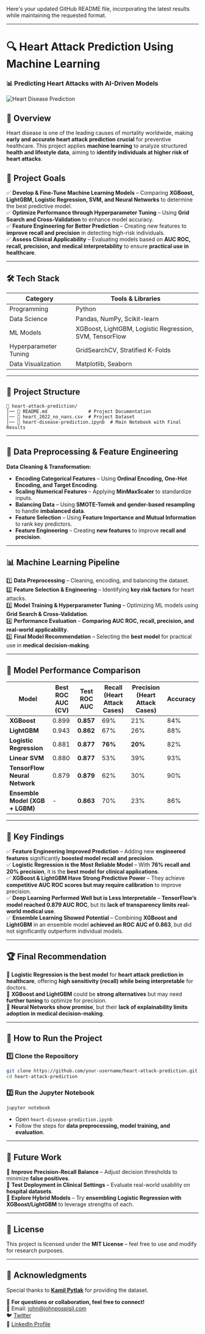 Here's your updated GitHub README file, incorporating the latest results while maintaining the requested format.

---

# **🔍 Heart Attack Prediction Using Machine Learning**
### **📊 Predicting Heart Attacks with AI-Driven Models**
![Heart Disease Prediction](https://github.com/user-attachments/assets/ea92c7db-f7ed-4e40-a0c8-cd92fb56cab1)

## **📌 Overview**
Heart disease is one of the leading causes of mortality worldwide, making **early and accurate heart attack prediction crucial** for preventive healthcare. This project applies **machine learning** to analyze structured **health and lifestyle data**, aiming to **identify individuals at higher risk of heart attacks**.

## **🎯 Project Goals**
✅ **Develop & Fine-Tune Machine Learning Models** – Comparing **XGBoost, LightGBM, Logistic Regression, SVM, and Neural Networks** to determine the best predictive model.  
✅ **Optimize Performance through Hyperparameter Tuning** – Using **Grid Search and Cross-Validation** to enhance model accuracy.  
✅ **Feature Engineering for Better Prediction** – Creating new features to **improve recall and precision** in detecting high-risk individuals.  
✅ **Assess Clinical Applicability** – Evaluating models based on **AUC ROC, recall, precision, and medical interpretability** to ensure **practical use in healthcare**.

---

## **🛠️ Tech Stack**
| **Category**  | **Tools & Libraries** |
|--------------|----------------------|
| Programming  | Python |
| Data Science | Pandas, NumPy, Scikit-learn |
| ML Models    | XGBoost, LightGBM, Logistic Regression, SVM, TensorFlow |
| Hyperparameter Tuning | GridSearchCV, Stratified K-Folds |
| Data Visualization | Matplotlib, Seaborn |

---

## **📂 Project Structure**
```plaintext
📁 heart-attack-prediction/
│── 📄 README.md               # Project Documentation
│── 📄 heart_2022_no_nans.csv  # Project Dataset
│── 📄 heart-disease-prediction.ipynb  # Main Notebook with Final Results
```

---

## **🔬 Data Preprocessing & Feature Engineering**
**Data Cleaning & Transformation:**
- **Encoding Categorical Features** – Using **Ordinal Encoding, One-Hot Encoding, and Target Encoding**.
- **Scaling Numerical Features** – Applying **MinMaxScaler** to standardize inputs.
- **Balancing Data** – Using **SMOTE-Tomek and gender-based resampling** to handle **imbalanced data**.
- **Feature Selection** – Using **Feature Importance and Mutual Information** to rank key predictors.
- **Feature Engineering** – Creating **new features** to improve **recall and precision**.

---

## **📊 Machine Learning Pipeline**
1️⃣ **Data Preprocessing** – Cleaning, encoding, and balancing the dataset.  
2️⃣ **Feature Selection & Engineering** – Identifying **key risk factors** for heart attacks.  
3️⃣ **Model Training & Hyperparameter Tuning** – Optimizing ML models using **Grid Search & Cross-Validation**.  
4️⃣ **Performance Evaluation** – **Comparing AUC ROC, recall, precision, and real-world applicability**.  
5️⃣ **Final Model Recommendation** – Selecting the **best model** for practical use in **medical decision-making**.

---

## **🔎 Model Performance Comparison**
| **Model** | **Best ROC AUC (CV)** | **Test ROC AUC** | **Recall (Heart Attack Cases)** | **Precision (Heart Attack Cases)** | **Accuracy** |
|-----------|-----------------|----------------|----------------|----------------|----------------|
| **XGBoost** | 0.899 | **0.857** | 69% | 21% | 84% |
| **LightGBM** | 0.943 | **0.862** | 67% | 26% | 88% |
| **Logistic Regression** | 0.881 | **0.877** | **76%** | **20%** | 82% |
| **Linear SVM** | 0.880 | **0.877** | 53% | 39% | 93% |
| **TensorFlow Neural Network** | 0.879 | **0.879** | 62% | 30% | 90% |
| **Ensemble Model (XGB + LGBM)** | - | **0.863** | 70% | 23% | 86% |

---

## **📌 Key Findings**
✅ **Feature Engineering Improved Prediction** – Adding new **engineered features** significantly **boosted model recall and precision**.  
✅ **Logistic Regression is the Most Reliable Model** – With **76% recall and 20% precision**, it is the **best model for clinical applications**.  
✅ **XGBoost & LightGBM Have Strong Predictive Power** – They achieve **competitive AUC ROC scores but may require calibration** to improve precision.  
✅ **Deep Learning Performed Well but is Less Interpretable** – **TensorFlow’s model reached 0.879 AUC ROC**, but its **lack of transparency limits real-world medical use**.  
✅ **Ensemble Learning Showed Potential** – Combining **XGBoost and LightGBM** in an ensemble model **achieved an ROC AUC of 0.863**, but did not significantly outperform individual models.

---

## **🏆 Final Recommendation**
🔹 **Logistic Regression is the best model** for **heart attack prediction in healthcare**, offering **high sensitivity (recall) while being interpretable** for doctors.  
🔹 **XGBoost and LightGBM** could be **strong alternatives** but may need **further tuning** to optimize for precision.  
🔹 **Neural Networks show promise**, but their **lack of explainability limits adoption in medical decision-making**.  

---

## **🚀 How to Run the Project**
### **1️⃣ Clone the Repository**
```bash
git clone https://github.com/your-username/heart-attack-prediction.git
cd heart-attack-prediction
```

### **2️⃣ Run the Jupyter Notebook**
```bash
jupyter notebook
```
- Open `heart-disease-prediction.ipynb`
- Follow the steps for **data preprocessing, model training, and evaluation**.


---

## **🔮 Future Work**
🔹 **Improve Precision-Recall Balance** – Adjust decision thresholds to minimize **false positives**.  
🔹 **Test Deployment in Clinical Settings** – Evaluate real-world usability on **hospital datasets**.  
🔹 **Explore Hybrid Models** – Try **ensembling Logistic Regression with XGBoost/LightGBM** to leverage strengths of each.  

---

## **📜 License**
This project is licensed under the **MIT License** – feel free to use and modify for research purposes.

---

## **🙌 Acknowledgments**
Special thanks to **[Kamil Pytlak](https://www.kaggle.com/kamilpytlak)** for providing the dataset.

📌 **For questions or collaboration, feel free to connect!**  
📩 Email: john@johnpospisil.com  
 🐦 [Twitter](https://x.com/audiofreak7)  
 🔗 [LinkedIn Profile](https://www.linkedin.com/in/johnpospisil/)
